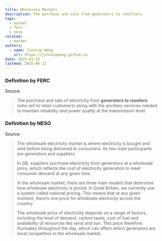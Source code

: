 ```yaml
---
title: Wholesale Markets
description: The purchase and sale from generators to resellers.
tags:
  - market
  - ferc
  - neso
related:
  - market
authors:
  - name: Jinning Wang
    url: https://jinningwang.github.io
date: 2025-03-15
lastmod: 2025-06-22
---
```


### Definition by FERC

Source: <d-cite key="ferc2020glossary"></d-cite>

> The purchase and sale of electricity from **generators to resellers** (who sell to retail customers) along with the ancillary services needed to maintain reliability and power quality at the transmission level.

### Definition by NESO

Source: <d-cite key="neso2025electricity"></d-cite>

> The wholesale electricity market is where electricity is bought and sold before being delivered to consumers. Its two main participants are generators and suppliers.
>
> In GB, suppliers purchase electricity from generators at a wholesale price, which reflects the cost of electricity generation to meet consumer demand at any given time.
>
> In the wholesale market, there are three main models that determine how wholesale electricity is priced. In Great Britain, we currently use a system called national pricing. This means that at any given moment, there’s one price for wholesale electricity across the country.
>
> The wholesale price of electricity depends on a range of factors, including the level of demand, carbon taxes, cost of fuel and availability of resources like wind and sun. This price therefore fluctuates throughout the day, which can affect which generators are most competitive in the wholesale market.
